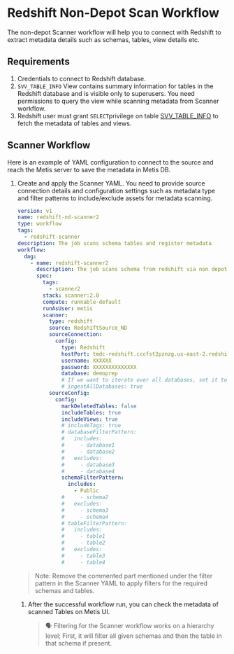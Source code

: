 # Redshift Non-Depot Scan Workflow

The non-depot Scanner workflow will help you to connect with Redshift to extract metadata details such as schemas, tables, view details etc.

## Requirements

1. Credentials to connect to Redshift database.
2. `SVV_TABLE_INFO` View contains summary information for tables in the Redshift database and is visible only to superusers. You need permissions to query the view while scanning metadata from Scanner workflow.
3. Redshift user must grant `SELECT`privilege on table [SVV_TABLE_INFO](https://docs.aws.amazon.com/redshift/latest/dg/r_SVV_TABLE_INFO.html) to fetch the metadata of tables and views.

## Scanner Workflow

Here is an example of YAML configuration to connect to the source and reach the Metis server to save the metadata in Metis DB.

1. Create and apply the Scanner YAML. You need to provide source connection details and configuration settings such as  metadata type and filter patterns to include/exclude assets for metadata scanning.
    
    ```yaml
    version: v1
    name: redshift-nd-scanner2
    type: workflow
    tags:
      - redshift-scanner
    description: The job scans schema tables and register metadata
    workflow:
      dag:
        - name: redshift-scanner2
          description: The job scans schema from redshift via non depot method to scan tables and register their metadata on metis2
          spec:
            tags:
              - scanner2
            stack: scanner:2.0
            compute: runnable-default
            runAsUser: metis
            scanner:
              type: redshift
              source: RedshiftSource_ND
              sourceConnection:
                config:
                  type: Redshift
                  hostPort: tmdc-redshift.cccfst2pznzg.us-east-2.redshift.amazonaws.com:5439
                  username: XXXXXX
                  password: XXXXXXXXXXXXXX
                  database: demoprep
                  # If we want to iterate over all databases, set it to true
                  # ingestAllDatabases: true
              sourceConfig:
                config:
                  markDeletedTables: false
                  includeTables: true
                  includeViews: true
                  # includeTags: true
                  # databaseFilterPattern:
                  #   includes:
                  #     - database1
                  #     - database2
                  #   excludes:
                  #     - database3
                  #     - database4
                  schemaFilterPattern:
                    includes:
                      - Public
                  #     - schema2
                  #   excludes:
                  #     - schema3
                  #     - schema4
                  # tableFilterPattern:
                  #   includes:
                  #     - table1
                  #     - table2
                  #   excludes:
                  #     - table3
                  #     - table4
    ```
    
      > Note: Remove the commented part mentioned under the filter pattern in the Scanner YAML to apply filters for the required schemas and tables.
      
     
     
    1. After the successful workflow run, you can check the metadata of scanned Tables on Metis UI.
        
        
        > 🗣 Filtering for the Scanner workflow works on a hierarchy level; First, it will filter all given schemas and then the table in that schema if present.
        
        